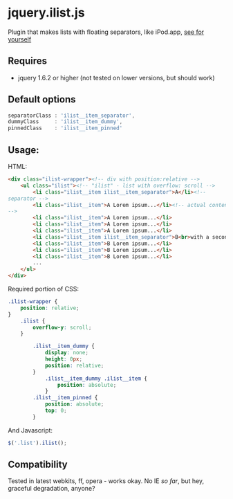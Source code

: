 jquery.ilist.js
===============

Plugin that makes lists with floating separators, like iPod.app, [see for
yourself](http://vxsx.github.com/jquery.ilist.js/)
  
Requires
--------

*  jquery 1.6.2 or higher (not tested on lower versions, but should
   work)

Default options 
----------------

``` javascript
separatorClass : 'ilist__item_separator',
dummyClass     : 'ilist__item_dummy',
pinnedClass    : 'ilist__item_pinned'
```

Usage:
------

HTML:
``` html
<div class="ilist-wrapper"><!-- div with position:relative -->
    <ul class="ilist"><!-- "ilist" - list with overflow: scroll -->
        <li class="ilist__item ilist__item_separator">A</li><!--
separator -->
        <li class="ilist__item">A Lorem ipsum...</li><!-- actual content
-->
        <li class="ilist__item">A Lorem ipsum...</li>
        <li class="ilist__item">A Lorem ipsum...</li>
        <li class="ilist__item">A Lorem ipsum...</li>
        <li class="ilist__item ilist__item_separator">B<br>with a second line</li>
        <li class="ilist__item">B Lorem ipsum...</li>
        <li class="ilist__item">B Lorem ipsum...</li>
        <li class="ilist__item">B Lorem ipsum...</li>
        ...
    </ul>
</div>
```

Required portion of CSS:
``` css
.ilist-wrapper {
    position: relative;
}
    .ilist {
        overflow-y: scroll;
    }

        .ilist__item_dummy {
            display: none;
            height: 0px;
            position: relative;
        }
            .ilist__item_dummy .ilist__item {
                position: absolute;
            }
        .ilist__item_pinned {
            position: absolute;
            top: 0;
        }
```

And Javascript:
``` javascript	
$('.list').ilist();
```

Compatibility
-------------

Tested in latest webkits, ff, opera - works okay.
No IE _so far_, but hey, graceful degradation, anyone?
